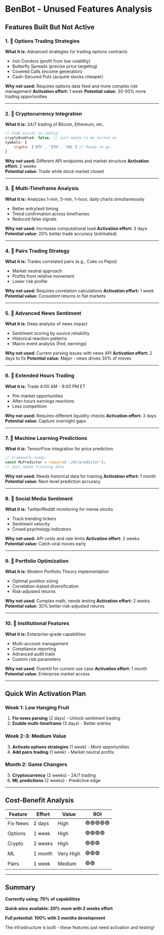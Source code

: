 # BenBot - Unused Features Analysis

## Features Built But Not Active

### 1. 🔷 **Options Trading Strategies**
**What it is:** Advanced strategies for trading options contracts
- Iron Condors (profit from low volatility)
- Butterfly Spreads (precise price targeting)
- Covered Calls (income generation)
- Cash-Secured Puts (acquire stocks cheaper)

**Why not used:** Requires options data feed and more complex risk management
**Activation effort:** 1 week
**Potential value:** 30-50% more trading opportunities

---

### 2. 🔷 **Cryptocurrency Integration**
**What it is:** 24/7 trading of Bitcoin, Ethereum, etc.
```javascript
// Code exists in config:
cryptoEnabled: false, // Just needs to be turned on
symbols: {
    crypto: ['BTC', 'ETH', 'SOL'] // Ready to go
}
```

**Why not used:** Different API endpoints and market structure
**Activation effort:** 2 weeks  
**Potential value:** Trade while stock market closed

---

### 3. 🔷 **Multi-Timeframe Analysis**
**What it is:** Analyzes 1-min, 5-min, 1-hour, daily charts simultaneously
- Better entry/exit timing
- Trend confirmation across timeframes
- Reduced false signals

**Why not used:** Increases computational load
**Activation effort:** 3 days
**Potential value:** 20% better trade accuracy (estimated)

---

### 4. 🔷 **Pairs Trading Strategy**
**What it is:** Trades correlated pairs (e.g., Coke vs Pepsi)
- Market neutral approach
- Profits from relative movement
- Lower risk profile

**Why not used:** Requires correlation calculations
**Activation effort:** 1 week
**Potential value:** Consistent returns in flat markets

---

### 5. 🔷 **Advanced News Sentiment**
**What it is:** Deep analysis of news impact
- Sentiment scoring by source reliability
- Historical reaction patterns
- Macro event analysis (Fed, earnings)

**Why not used:** Current parsing issues with news API
**Activation effort:** 2 days to fix
**Potential value:** Major - news drives 30% of moves

---

### 6. 🔷 **Extended Hours Trading**
**What it is:** Trade 4:00 AM - 8:00 PM ET
- Pre-market opportunities
- After-hours earnings reactions
- Less competition

**Why not used:** Requires different liquidity checks
**Activation effort:** 3 days
**Potential value:** Capture overnight gaps

---

### 7. 🔷 **Machine Learning Predictions**
**What it is:** TensorFlow integration for price prediction
```javascript
// Framework ready:
const MLPredictor = require('./ml/predictor');
// Just needs training data
```

**Why not used:** Needs historical data for training
**Activation effort:** 1 month
**Potential value:** Next-level prediction accuracy

---

### 8. 🔷 **Social Media Sentiment**
**What it is:** Twitter/Reddit monitoring for meme stocks
- Track trending tickers
- Sentiment velocity
- Crowd psychology indicators

**Why not used:** API costs and rate limits
**Activation effort:** 2 weeks
**Potential value:** Catch viral moves early

---

### 9. 🔷 **Portfolio Optimization**
**What it is:** Modern Portfolio Theory implementation
- Optimal position sizing
- Correlation-based diversification  
- Risk-adjusted returns

**Why not used:** Complex math, needs testing
**Activation effort:** 2 weeks
**Potential value:** 30% better risk-adjusted returns

---

### 10. 🔷 **Institutional Features**
**What it is:** Enterprise-grade capabilities
- Multi-account management
- Compliance reporting
- Advanced audit trails
- Custom risk parameters

**Why not used:** Overkill for current use case
**Activation effort:** 1 month
**Potential value:** Enterprise market access

---

## Quick Win Activation Plan

### Week 1: Low Hanging Fruit
1. **Fix news parsing** (2 days) - Unlock sentiment trading
2. **Enable multi-timeframe** (3 days) - Better entries

### Week 2-3: Medium Value
3. **Activate options strategies** (1 week) - More opportunities  
4. **Add pairs trading** (1 week) - Market neutral profits

### Month 2: Game Changers
5. **Cryptocurrency** (2 weeks) - 24/7 trading
6. **ML predictions** (2 weeks) - Predictive edge

---

## Cost-Benefit Analysis

| Feature | Effort | Value | ROI |
|---------|--------|-------|-----|
| Fix News | 2 days | High | 🟢🟢🟢🟢🟢 |
| Options | 1 week | High | 🟢🟢🟢🟢 |
| Crypto | 2 weeks | High | 🟢🟢🟢 |
| ML | 1 month | Very High | 🟢🟢🟢 |
| Pairs | 1 week | Medium | 🟢🟢 |

---

## Summary

**Currently using: 70% of capabilities**

**Quick wins available: 20% more with 2 weeks effort**

**Full potential: 100% with 2 months development**

The infrastructure is built - these features just need activation and testing!

